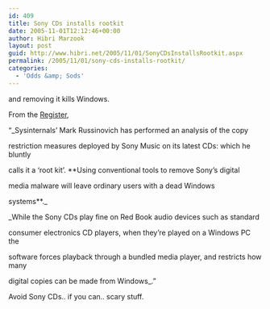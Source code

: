 ```yaml
---
id: 409
title: Sony CDs installs rootkit
date: 2005-11-01T12:12:46+00:00
author: Hibri Marzook
layout: post
guid: http://www.hibri.net/2005/11/01/SonyCDsInstallsRootkit.aspx
permalink: /2005/11/01/sony-cds-installs-rootkit/
categories:
  - 'Odds &amp; Sods'
---
```

and removing it kills Windows.

From the [Register](http://www.theregister.co.uk/2005/11/01/sony_rootkit_drm/),

&#8220;_Sysinternals&#8217; Mark Russinovich has performed an analysis of the copy
  
restriction measures deployed by Sony Music on its latest CDs: which he bluntly
  
calls it a &#8216;root kit&#8217;. **Using conventional tools to remove Sony&#8217;s digital
  
media malware will leave ordinary users with a dead Windows
  
systems**._

_While the Sony CDs play fine on Red Book audio devices such as standard
  
consumer electronics CD players, when they&#8217;re played on a Windows PC the
  
software forces playback through a bundled media player, and restricts how many
  
digital copies can be made from Windows_.&#8221;

Avoid Sony CDs.. if you can.. scary stuff.